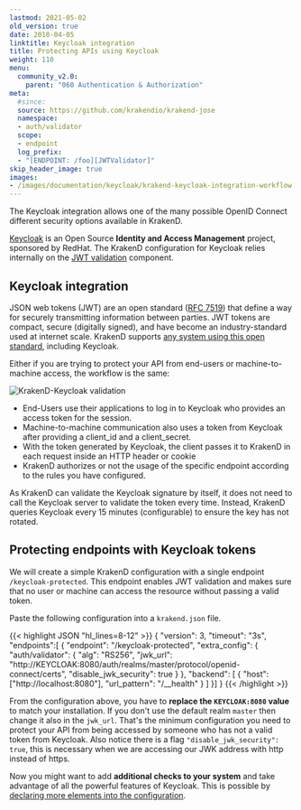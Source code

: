 ```yaml
---
lastmod: 2021-05-02
old_version: true
date: 2018-04-05
linktitle: Keycloak integration
title: Protecting APIs using Keycloak
weight: 110
menu:
  community_v2.0:
    parent: "060 Authentication & Authorization"
meta:
  #since:
  source: https://github.com/krakendio/krakend-jose
  namespace:
  - auth/validator
  scope:
  - endpoint
  log_prefix:
  - "[ENDPOINT: /foo][JWTValidator]"
skip_header_image: true
images:
- /images/documentation/keycloak/krakend-keycloak-integration-workflow.png
---
```

The Keycloak integration allows one of the many possible OpenID Connect different security options available in KrakenD.

[Keycloak](https://www.keycloak.org/) is an Open Source **Identity and Access Management** project, sponsored by RedHat. The KrakenD configuration for Keycloak relies internally on the [JWT validation](/docs/v2.0/authorization/jwt-validation/) component.

## Keycloak integration
JSON web tokens (JWT) are an open standard ([RFC 7519](https://datatracker.ietf.org/doc/html/rfc7519)) that define a way for securely transmitting information between parties. JWT tokens are compact, secure (digitally signed), and have become an industry-standard used at internet scale. KrakenD supports [any system using this open standard](https://www.krakend.io/docs/authorization/jwt-validation/), including Keycloak.

Either if you are trying to protect your API from end-users or machine-to-machine access, the workflow is the same:

![KrakenD-Keycloak validation](/images/documentation/keycloak/krakend-keycloak-integration-workflow.png)
- End-Users use their applications to log in to Keycloak who provides an access token for the session.
- Machine-to-machine communication also uses a token from Keycloak after providing a client_id and a client_secret.
- With the token generated by Keycloak, the client passes it to KrakenD in each request inside an HTTP header or cookie
- KrakenD authorizes or not the usage of the specific endpoint according to the rules you have configured.

As KrakenD can validate the Keycloak signature by itself, it does not need to call the Keycloak server to validate the token every time. Instead, KrakenD queries Keycloak every 15 minutes (configurable) to ensure the key has not rotated.


## Protecting endpoints with Keycloak tokens

We will create a simple KrakenD configuration with a single endpoint `/keycloak-protected`. This endpoint enables JWT validation and makes sure that no user or machine can access the resource without passing a valid token.

Paste the following configuration into a `krakend.json` file.

{{< highlight JSON "hl_lines=8-12" >}}
{
  "version": 3,
  "timeout": "3s",
  "endpoints":[
  {
    "endpoint": "/keycloak-protected",
    "extra_config": {
        "auth/validator": {
            "alg": "RS256",
            "jwk_url": "http://KEYCLOAK:8080/auth/realms/master/protocol/openid-connect/certs",
            "disable_jwk_security": true
        }
    },
    "backend": [
        {
          "host":["http://localhost:8080"],
          "url_pattern": "/__health"
        }
    ]
  }]
}
{{< /highlight >}}

From the configuration above, you have to **replace the `KEYCLOAK:8080` value** to match your installation. If you don't use the default realm `master` then change it also in the `jwk_url`. That's the minimum configuration you need to protect your API from being accessed by someone who has not a valid token from Keycloak. Also notice there is a flag `"disable_jwk_security": true`, this is necessary when we are accessing our JWK address with http instead of https.

Now you might want to add **additional checks to your system** and take advantage of all the powerful features of Keycloak. This is possible by [declaring more elements into the configuration](https://www.krakend.io/docs/authorization/jwt-validation/).
